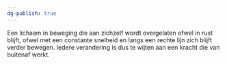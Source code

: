 ```yaml
---
dg-publish: true
---
```

Een lichaam in beweging die aan zichzelf wordt overgelaten ofwel in rust blijft, ofwel met een constante snelheid en langs een rechte lijn zich blijft verder bewegen. Iedere verandering is dus te wijten aan een kracht die van buitenaf werkt.